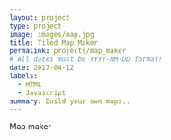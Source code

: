 ```yaml
---
layout: project
type: project
image: images/map.jpg
title: Tiled Map Maker
permalink: projects/map_maker
# All dates must be YYYY-MM-DD format!
date: 2017-04-12
labels:
  - HTML
  - Javascript
summary: Build your own maps..
---
```


Map maker
